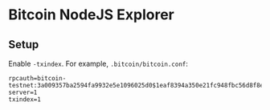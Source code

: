# Bitcoin NodeJS Explorer

## Setup

Enable `-txindex`. For example, `.bitcoin/bitcoin.conf`:

```
rpcauth=bitcoin-testnet:3a009357ba2594fa9932e5e1096025d0$1eaf8394a350e21fc948fbc56d8f8efc185133ac8403207421b754ec1160666d
server=1
txindex=1
```
